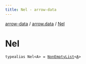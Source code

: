 ```yaml
---
title: Nel - arrow-data
---
```


[arrow-data](../index.html) / [arrow.data](index.html) / [Nel](./-nel.html)

# Nel

`typealias Nel<A> = `[`NonEmptyList`](-non-empty-list/index.html)`<`[`A`](-nel.html#A)`>`